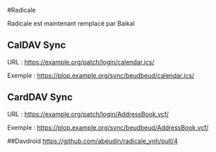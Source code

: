 #Radicale

<div class="alert alert-info" markdown="1">
Radicale est maintenant remplacé par Baikal
</div>

## CalDAV Sync
URL : https://example.org/patch/login/calendar.ics/

Exemple : https://plop.example.org/sync/beudbeud/calendar.ics/

## CardDAV Sync
URL : https://example.org/patch/login/AddressBook.vcf/

Exemple : https://plop.example.org/sync/beudbeud/AddressBook.vcf/

##Davdroid
https://github.com/abeudin/radicale_ynh/pull/4
